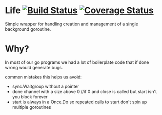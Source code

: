 # Life [![Build Status](https://travis-ci.org/vrecan/death.svg?branch=master)](https://travis-ci.org/vrecan/death) [![Coverage Status](https://coveralls.io/repos/github/vrecan/life/badge.svg?branch=master)](https://coveralls.io/github/vrecan/life?branch=master)

Simple wrapper for handling creation and management of a single background goroutine.

# Why?
In most of our go programs we had a lot of boilerplate code that if done wrong would generate bugs.

common mistakes this helps us avoid:
* sync.Waitgroup without a pointer
* done channel with a size above 0 //if 0 and close is called but start isn't you block forever
* start is always in a Once.Do so repeated calls to start don't spin up multiple goroutines
